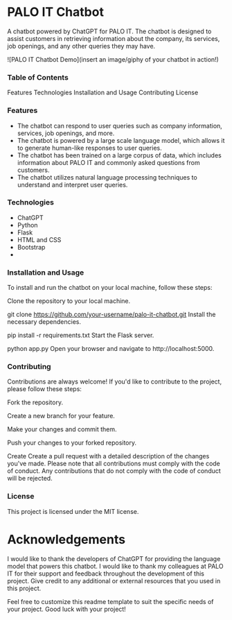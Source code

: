 # PALO IT Chatbot

A chatbot powered by ChatGPT for PALO IT. The chatbot is designed to assist customers in retrieving information about the company, its services, job openings, and any other queries they may have.

![PALO IT Chatbot Demo](insert an image/giphy of your chatbot in action!)

### Table of Contents
Features
Technologies
Installation and Usage
Contributing
License

### Features
- The chatbot can respond to user queries such as company information, services, job openings, and more.
- The chatbot is powered by a large scale language model, which allows it to generate human-like responses to user queries.
- The chatbot has been trained on a large corpus of data, which includes information about PALO IT and commonly asked questions from customers.
- The chatbot utilizes natural language processing techniques to understand and interpret user queries.

### Technologies
- ChatGPT
- Python
- Flask
- HTML and CSS
- Bootstrap
- 
### Installation and Usage
To install and run the chatbot on your local machine, follow these steps:

Clone the repository to your local machine.

git clone https://github.com/your-username/palo-it-chatbot.git
Install the necessary dependencies.

pip install -r requirements.txt
Start the Flask server.

python app.py
Open your browser and navigate to http://localhost:5000.

### Contributing
Contributions are always welcome! If you'd like to contribute to the project, please follow these steps:

Fork the repository.

Create a new branch for your feature.

Make your changes and commit them.

Push your changes to your forked repository.

Create
Create a pull request with a detailed description of the changes you've made.
Please note that all contributions must comply with the code of conduct. Any contributions that do not comply with the code of conduct will be rejected.

### License
This project is licensed under the MIT license.

# Acknowledgements
I would like to thank the developers of ChatGPT for providing the language model that powers this chatbot.
I would like to thank my colleagues at PALO IT for their support and feedback throughout the development of this project.
Give credit to any additional or external resources that you used in this project.

Feel free to customize this readme template to suit the specific needs of your project. Good luck with your project!
